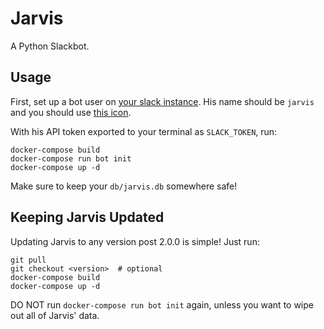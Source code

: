 # Jarvis

A Python Slackbot.

## Usage

First, set up a bot user on
[your slack instance](https://slack.com/apps/manage/custom-integrations). His
name should be `jarvis` and you should use [this icon](jarvis.png).

With his API token exported to your terminal as `SLACK_TOKEN`, run:

    docker-compose build
    docker-compose run bot init
    docker-compose up -d

Make sure to keep your `db/jarvis.db` somewhere safe!

## Keeping Jarvis Updated

Updating Jarvis to any version post 2.0.0 is simple! Just run:

    git pull
    git checkout <version>  # optional
    docker-compose build
    docker-compose up -d

DO NOT run `docker-compose run bot init` again, unless you want to wipe out all
of Jarvis' data.
